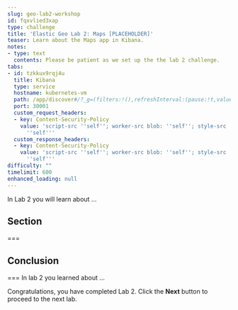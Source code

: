 ```yaml
---
slug: geo-lab2-workshop
id: fqxvlied3xap
type: challenge
title: 'Elastic Geo Lab 2: Maps [PLACEHOLDER]'
teaser: Learn about the Maps app in Kibana.
notes:
- type: text
  contents: Please be patient as we set up the the lab 2 challenge.
tabs:
- id: tzkkux9rqj4u
  title: Kibana
  type: service
  hostname: kubernetes-vm
  path: /app/discover#/?_g=(filters:!(),refreshInterval:(pause:!t,value:60000),time:(from:now-48h,to:now))&_a=(columns:!(),dataSource:(dataViewId:trimet-geo-workshop-data,type:dataView),filters:!(),interval:auto,query:(language:kuery,query:''),sort:!(!('@timestamp',desc)))
  port: 30001
  custom_request_headers:
  - key: Content-Security-Policy
    value: 'script-src ''self''; worker-src blob: ''self''; style-src ''unsafe-inline''
      ''self'''
  custom_response_headers:
  - key: Content-Security-Policy
    value: 'script-src ''self''; worker-src blob: ''self''; style-src ''unsafe-inline''
      ''self'''
difficulty: ""
timelimit: 600
enhanced_loading: null
---
```

In Lab 2 you will learn about ...

## Section
===

## Conclusion
===
In lab 2 you learned about ...

Congratulations, you have completed Lab 2. Click the **Next** button to proceed to the next lab.